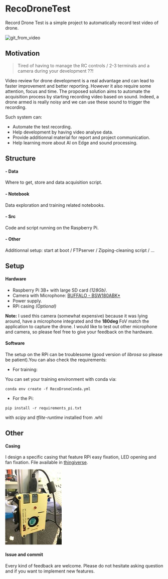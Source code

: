 # RecoDroneTest
Record Drone Test is a simple project to automatically record test video of drone.

![git_from_video](Video/flight_test.gif)

## Motivation

> Tired of having to manage the RC controls / 2-3 terminals and a camera during your development ??!

Video review for drone development is a real advantage and can lead to faster improvement and better reporting.
However it also require some attention, focus and time. The proposed solution aims to automate the acquisition process by starting recording video based on sound.
Indeed, a drone armed is really noisy and we can use these sound to trigger the recording.

Such system can:
- Automate the test recording.
- Help development by having video analyse data.
- Provide additionnal material for report and project communication.
- Help learning more about AI on Edge and sound processing.

## Structure

#### - Data

Where to get, store and data acquisition script.

#### - Notebook
Data exploration and training related notebooks.

#### - Src
Code and script running on the Raspberry Pi.

#### - Other
Additionnal setup: start at boot / FTPserver / Zipping-cleaning script / ...

## Setup

#### Hardware
- Raspberry Pi 3B+ with large SD card *(128Gb)*.
- Camera with Microphone: [BUFFALO - BSW180ABK*](https://www.buffalo.jp/product/detail/bsw180abk.html)
- Power supply.
- RPi casing *(Optional)*

**Note:** I used this camera (somewhat expensive) because it was lying around, have a microphone integrated and the **180deg** FoV match the application to capture the drone. I would like to test out other microphone and camera, so please feel free to give your feedback on the hardware.

#### Software
The setup on the RPi can be troublesome (good version of *librosa* so please be patient).You can also check the requirements:
- For training:

You can set your training environment with conda via:
```
conda env create -f RecoDroneConda.yml
```

- For the Pi:
```
pip install -r requirements_pi.txt
```
with *scipy* and *tflite-runtime* installed from .whl

## Other

#### Casing
I design a specific casing that feature RPi easy fixation, LED opening and fan fixation. File available in [thingiverse](https://www.thingiverse.com/thing:4612562).

![3D casing](Others/casing.jpg)

#### Issue and commit
Every kind of feedback are welcome. Please do not hesitate asking question and if you want to implement new features.